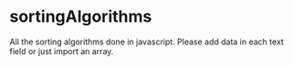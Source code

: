 # sortingAlgorithms
All the sorting algorithms done in javascript.
Please add data in each text field or just import an array.
